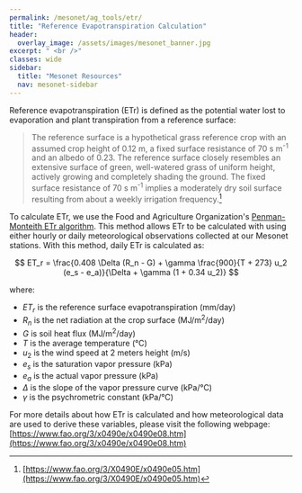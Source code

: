 ```yaml
---
permalink: /mesonet/ag_tools/etr/
title: "Reference Evapotranspiration Calculation"
header:
  overlay_image: /assets/images/mesonet_banner.jpg
excerpt: " <br />"
classes: wide
sidebar:
  title: "Mesonet Resources"
  nav: mesonet-sidebar
---
```


Reference evapotranspiration (ETr) is defined as the potential water lost to evaporation and plant transpiration from a reference surface:
> The reference surface is a hypothetical grass reference crop with an assumed crop height of 0.12 m, a fixed surface resistance of 70 s m<sup>-1</sup> and an albedo of 0.23. The reference surface closely resembles an extensive surface of green, well-watered grass of uniform height, actively growing and completely shading the ground. The fixed surface resistance of 70 s m<sup>-1</sup> implies a moderately dry soil surface resulting from about a weekly irrigation frequency.[^1] 

To calculate ETr, we use the Food and Agriculture Organization's [Penman-Monteith ETr algorithm](https://www.fao.org/3/x0490e/x0490e08.htm). This method allows ETr to be calculated with using either hourly or daily meteorological observations collected at our Mesonet stations. With this method, daily ETr is calculated as:

$$
ET_r = \frac{0.408 \Delta (R_n - G) + \gamma \frac{900}{T + 273} u_2 (e_s - e_a)}{\Delta + \gamma (1 + 0.34 u_2)}
$$

where:
- $ET_r$ is the reference surface evapotranspiration (mm/day)
- $R_n$ is the net radiation at the crop surface (MJ/m<sup>2</sup>/day)
- $G$ is soil heat flux (MJ/m<sup>2</sup>/day)
- $T$ is the average temperature (°C)
- $u_2$ is the wind speed at 2 meters height (m/s)
- $e_s$ is the saturation vapor pressure (kPa)
- $e_a$ is the actual vapor pressure (kPa)
- $\Delta$ is the slope of the vapor pressure curve (kPa/°C)
- $\gamma$ is the psychrometric constant (kPa/°C)

For more details about how ETr is calculated and how meteorological data are used to derive these variables, please visit the following webpage: [https://www.fao.org/3/x0490e/x0490e08.htm](https://www.fao.org/3/x0490e/x0490e08.htm)

[^1]: [https://www.fao.org/3/X0490E/x0490e05.htm](https://www.fao.org/3/X0490E/x0490e05.htm)